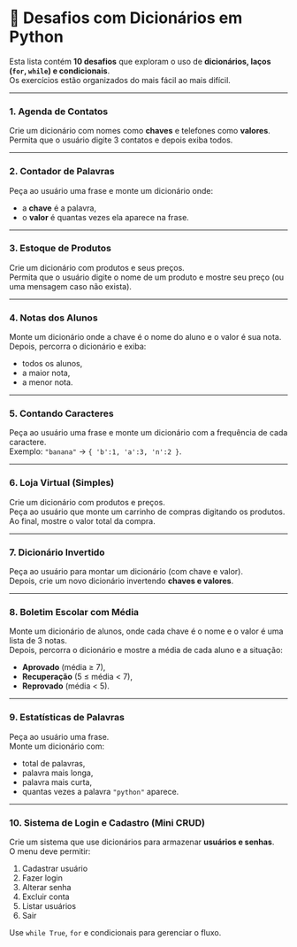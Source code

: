 # 🐍 Desafios com Dicionários em Python

Esta lista contém **10 desafios** que exploram o uso de **dicionários, laços (`for`, `while`) e condicionais**.  
Os exercícios estão organizados do mais fácil ao mais difícil.

---

### 1. Agenda de Contatos  
Crie um dicionário com nomes como **chaves** e telefones como **valores**.  
Permita que o usuário digite 3 contatos e depois exiba todos.  

---

### 2. Contador de Palavras  
Peça ao usuário uma frase e monte um dicionário onde:  
- a **chave** é a palavra,  
- o **valor** é quantas vezes ela aparece na frase.  

---

### 3. Estoque de Produtos  
Crie um dicionário com produtos e seus preços.  
Permita que o usuário digite o nome de um produto e mostre seu preço (ou uma mensagem caso não exista).  

---

### 4. Notas dos Alunos  
Monte um dicionário onde a chave é o nome do aluno e o valor é sua nota.  
Depois, percorra o dicionário e exiba:  
- todos os alunos,  
- a maior nota,  
- a menor nota.  

---

### 5. Contando Caracteres  
Peça ao usuário uma frase e monte um dicionário com a frequência de cada caractere.  
Exemplo: `"banana"` → `{ 'b':1, 'a':3, 'n':2 }`.  

---

### 6. Loja Virtual (Simples)  
Crie um dicionário com produtos e preços.  
Peça ao usuário que monte um carrinho de compras digitando os produtos.  
Ao final, mostre o valor total da compra.  

---

### 7. Dicionário Invertido  
Peça ao usuário para montar um dicionário (com chave e valor).  
Depois, crie um novo dicionário invertendo **chaves e valores**.  

---

### 8. Boletim Escolar com Média  
Monte um dicionário de alunos, onde cada chave é o nome e o valor é uma lista de 3 notas.  
Depois, percorra o dicionário e mostre a média de cada aluno e a situação:  
- **Aprovado** (média ≥ 7),  
- **Recuperação** (5 ≤ média < 7),  
- **Reprovado** (média < 5).  

---

### 9. Estatísticas de Palavras  
Peça ao usuário uma frase.  
Monte um dicionário com:  
- total de palavras,  
- palavra mais longa,  
- palavra mais curta,  
- quantas vezes a palavra `"python"` aparece.  

---

### 10. Sistema de Login e Cadastro (Mini CRUD)  
Crie um sistema que use dicionários para armazenar **usuários e senhas**.  
O menu deve permitir:  
1. Cadastrar usuário  
2. Fazer login  
3. Alterar senha  
4. Excluir conta  
5. Listar usuários  
6. Sair  

Use `while True`, `for` e condicionais para gerenciar o fluxo.  
